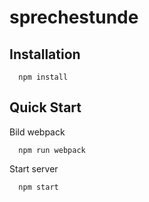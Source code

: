 # sprechestunde

## Installation
```
  npm install
```
## Quick Start
Bild webpack
```
  npm run webpack
```
Start server
```
  npm start
```

